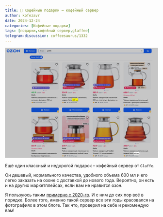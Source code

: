 ```yaml
---
title: 🎁 Кофейные подарки – кофейный сервер 
author: kofezavr
date: 2024-12-24
categories: [Кофейные подарки]
tags: [подарки,кофейный сервер,glaffee]
telegram-discussion: coffeesaurus/1332
--- 
```

![Кофейный сервер](/assets/img/posts/24/12/coffee-server.jpg)

Ещё один классный и недорогой подарок – кофейный сервер от `Glaffe`. 

Он дешевый, нормального качества, удобного объема 600 мл и его легко заказать на озоне с доставкой до нового года. Вероятно, он есть и на других маркетплейсах, если вам не нравится озон.

Я пользуюсь таким [примерно с 2020-го](https://www.instagram.com/p/CHkTGTFhoES/). И с ним до сих пор всё в порядке. Более того, именно такой сервер все эти годы красовался на фотографиях в этом блоге. Так что, проверил на себе и рекомендую вам!
